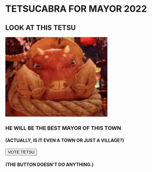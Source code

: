 # TETSUCABRA FOR MAYOR 2022
## LOOK AT THIS TETSU
![tetsu](https://github.com/BorisPlaceholder/images/blob/main/mastertetsu2.png?raw=true)
### HE WILL BE THE BEST MAYOR OF THIS TOWN
#### (ACTUALLY, IS IT EVEN A TOWN OR JUST A VILLAGE?)
<button name="VOTE TETSU">VOTE TETSU</button>
#### (THE BUTTON DOESN'T DO ANYTHING.)







  
